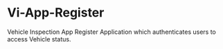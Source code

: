 # Vi-App-Register
Vehicle Inspection App Register Application which authenticates users to access Vehicle status.
